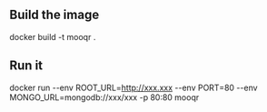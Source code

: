 ## Build the image
docker build -t mooqr .

## Run it
docker run --env ROOT_URL=http://xxx.xxx --env PORT=80 --env MONGO_URL=mongodb://xxx/xxx -p 80:80 mooqr


